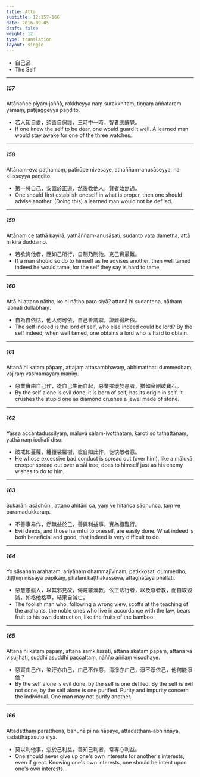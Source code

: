 ```yaml
---
title: Atta
subtitle: 12:157-166
date: 2016-09-05
draft: false
weight: 12
type: translation
layout: single
---
```


- 自己品
- The Self

---

##### 157

Attānañce piyaṃ jaññā, rakkheyya naṃ surakkhitaṃ, tiṇṇaṃ aññataraṃ yāmaṃ, paṭijaggeyya paṇḍito.

- 若人知自愛，須善自保護，三時中一時，智者應醒覺。
- If one knew the self to be dear, one would guard it well. A learned man would stay awake for one of the three watches.

---

##### 158

Attānam-eva paṭhamaṃ, patirūpe nivesaye, athaññam-anusāseyya, na kilisseyya paṇḍito.

- 第一將自己，安置於正道，然後教他人，賢者始無過。
- One should first establish oneself in what is proper, then one should advise another. (Doing this) a learned man would not be defiled.

---

##### 159

Attānaṃ ce tathā kayirā, yathāññam-anusāsati, sudanto vata dametha, attā hi kira duddamo.

- 若欲誨他者，應如己所行，自制乃制他，克己實最難。
- If a man should so do to himself as he advises another, then well tamed indeed he would tame, for the self they say is hard to tame.

---

##### 160

Attā hi attano nātho, ko hi nātho paro siyā? attanā hi sudantena, nāthaṃ labhati dullabhaṃ.

- 自為自依怙，他人何可依，自己善調禦，證難得所依。
- The self indeed is the lord of self, who else indeed could be lord? By the self indeed, when well tamed, one obtains a lord who is hard to obtain.

---

##### 161

Attanā hi kataṃ pāpaṃ, attajaṃ attasambhavaṃ, abhimatthati dummedhaṃ, vajiraṃ vasmamayaṃ maṇiṃ.

- 惡業實由自己作，從自己生而自起，惡業摧壞於愚者，猶如金剛破寶石。
- By the self alone is evil done, it is born of self, has its origin in self. It crushes the stupid one as diamond crushes a jewel made of stone.

---

##### 162

Yassa accantadussīlyaṃ, māluvā sālam-ivotthataṃ, karoti so tathattānaṃ, yathā naṃ icchatī diso.

- 破戒如蔓蘿，纏覆裟羅樹，彼自如此作，徒快敵者意。
- He whose excessive bad conduct is spread out (over him), like a māluvā creeper spread out over a sāl tree, does to himself just as his enemy wishes to do to him.

---

##### 163

Sukarāni asādhūni, attano ahitāni ca, yaṃ ve hitañca sādhuñca, taṃ ve paramadukkaraṃ.

- 不善事易作，然無益於己，善與利益事，實為極難行。
- Evil deeds, and those harmful to oneself, are easily done. What indeed is both beneficial and good, that indeed is very difficult to do.

---

##### 164

Yo sāsanaṃ arahataṃ, ariyānaṃ dhammajīvinaṃ, paṭikkosati dummedho, diṭṭhiṃ nissāya pāpikaṃ, phalāni kaṭṭhakasseva, attaghātāya phallati.

- 惡慧愚癡人，以其邪見故，侮蔑羅漢教，依正法行者，以及尊者教，而自取毀滅，如格他格草，結果自滅亡。
- The foolish man who, following a wrong view, scoffs at the teaching of the arahants, the noble ones who live in accordance with the law, bears fruit to his own destruction, like the fruits of the bamboo.

---

##### 165

Attanā hi kataṃ pāpaṃ, attanā saṃkilissati, attanā akataṃ pāpaṃ, attanā va visujjhati, suddhī asuddhi paccattaṃ, nāñño aññaṃ visodhaye.

- 惡實由己作，染汙亦由己，由己不作惡，清淨亦由己，淨不淨依己，他何能淨他？
- By the self alone is evil done, by the self is one defiled. By the self is evil not done, by the self alone is one purified. Purity and impurity concern the individual. One man may not purify another.

---

##### 166

Attadatthaṃ paratthena, bahunā pi na hāpaye, attadattham-abhiññāya, sadatthapasuto siyā.

- 莫以利他事，忽於己利益，善知己利者，常專心利益。
- One should never give up one's own interests for another's interests, even if great. Knowing one's own interests, one should be intent upon one's own interests.
